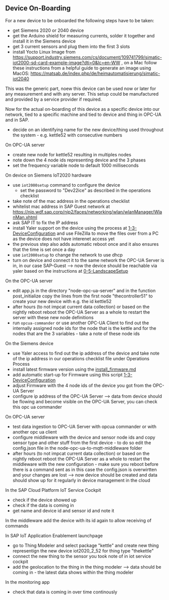 ## Device On-Boarding

For a new device to be onboarded the following steps have to be taken:

- get Siemens 2020 or 2040 device 
- get the Arduino shield for measuring currents, solder it together and install it in the Siemens device
- get 3 current sensors and plug them into the first 3 slots
- install Yocto Linux Image from https://support.industry.siemens.com/cs/document/109741799/simatic-iot2000-sd-card-example-image?dti=0&lc=en-WW , on a Mac follow these instructions from a helpful guide to generate an image using MacOS: https://matsab.de/index.php/de/heimautomatisierung/simatic-iot2040 

This was the generic part, noew this device can be used now or later for any measurement and with any server. This setup could be manufactured and provided by a service provider if required.

Now for the actual on-boarding of this device as a specific device into our network, tied to a specific machine and tied to device and thing in OPC-UA and in SAP.

 - decide on an identifying name for the new device/thing used throughout the system - e.g. kettle52 with consecutive numbers

On OPC-UA server
- create new node for kettle52 resulting in multiples nodes
- note down the 4 node ids representing device and the 3 phases
- set the frequency variable node to default 1000 milliseconds

On device on Siemens IoT2020 hardware
- use `iot2000setup` command to configure the device
	- set the password to "Dev22ice" as described in the operations checklist
- take note of the mac address in the operations checklist
- whitelist mac address in SAP Guest network at https://nip.wdf.sap.corp/nip2/faces/networking/wlan/wlanManager/WlanMan.xhtml
- ask SAP IT to fix the IP address
- install Yaler support on the device using the process at [1-3-DeviceConfiguration](../1-3-DeviceConfiguration/Yocto-Linux_Autostart-Yaler.md) and use FileZilla to move the files over from a PC as the device does not have interenet access yet
- the previous step also adds automatic reboot once and it also ensures that the time is set once a day
- use `iot2000setup` to change the network to use dhcp
- turn on device and connect it to the same network the OPC-UA Server is in, in our case SAP-Guest
--> now the device should be reachable via yaler based on the instructions at [0-5-LandscapeSetup](../0-5-LandscapeSetup/AccessSiemensAndRaspberryViaYaler.md)

On the OPC-UA server
- edit app.js in the directory "node-opc-ua-server" and in the function post_initialize copy the lines from the first node "thecontroller51" to create your new device with e.g. the id kettle52
- after hours (to not impcat current data collection) or based on the nightly reboot reboot the OPC-UA Server as a whole to restart the server with these new node definitions
- run `opcua-commander` or use another OPC-UA Client to find out the internally assigned node ids for the node that is the kettle and for the nodes that are the 3 variables - take a note of these node ids

On the Siemens device
- use Yaler access to find out the ip address of the device and take note of the ip address in our operations checklist file under Operations Process
- install latest firmware version using the [install_firmware.md](install_firmware.md)
- add automatic start-up for Firmware using this script [1-3-DeviceConfiguration](../3-1-AutomaticBootupScripts/SiemensIOT2000.md)
- adjust Firmware with the 4 node ids of the device you got from the OPC-UA Server
- configure ip address of the OPC-UA Server 
--> data from device should be flowing and become visible on the OPC-UA Server, you can check this opc ua commander

On OPC-UA server
- test data ingestion to OPC-UA Server with opcua commander or with another opc ua client
- configure middleware with the device and sensor node ids and copy sensor type and other stuff from the first device  - to do so edit the config.json file in the node-opc-ua-to-mqtt-middleware folder
- after hours (to not impcat current data collection) or based on the nightly reboot reboot the OPC-UA Server as a whole to restart the middleware with the new configuration - make sure you reboot before there is a command sent as in this case the config.json is overwirtten and your changes are lost
--> now device should be created and data should show up for it regularly in device management in the cloud

In the SAP Cloud Platform IoT Service Cockpit
- check if the device showed up
- check if the data is coming in
- get name and device id and sensor id and note it

In the middleware add the device with its id again to allow receiving of commands

In SAP IoT Application Enablement launchpage
- go to Thing Modeler and select package "kettle" and create new thing representign the new device iot2020_2_52 for thing type "thekettle"
- connect the new thing to the sensor you took note of in iot service cockpit
- add the geolocation to the thing in the thing modeler
--> data should be coming in - the latest data shows within the thing modeler

In the monitoring app
- check that data is coming in over time continously